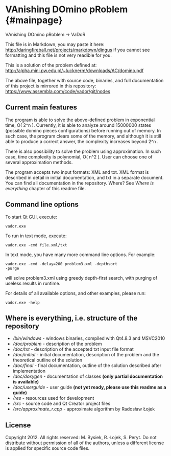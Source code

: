 ﻿VAnishing DOmino pRoblem {#mainpage}
========================

VAnishing DOmino pRoblem -> VaDoR

This file is in Markdown, you may paste it here:
http://daringfireball.net/projects/markdown/dingus
if you cannot see formatting and this file is not very readible for you.

This is a solution of the problem defined at:
http://alpha.mini.pw.edu.pl/~lucknerm/downloads/AC/domino.pdf

The above file, together with source code, binaries, and full documentation of this project 
is mirrored in this repository:
https://www.assembla.com/code/vador/git/nodes


Current main features
---------------------

The program is able to solve the above-defined problem in exponential time, O( 2^n ). Currently, 
it is able to analyze around 15000000 states (possible domino pieces configurations) before 
running out of memory. In such case, the program clears some of the memory, and although it is 
still able to produce a correct answer, the complexity increases beyond 2^n .

There is also possibility to solve the problem using approximation. In such case, 
time complexity is polynomial, O( n^2 ). User can choose one of several approximation methods.

The program accepts two input formats: XML and txt. XML format is described in detail in initial 
documentation, and txt in a separate document. You can find all documentation in the repository. 
Where? See *Where is everything* chapter of this readme file.


Command line options
--------------------

To start Qt GUI, execute:

<code>vador.exe</code>

To run in text mode, execute:

<code>vador.exe -cmd file.xml/txt</code>

In text mode, you have many more command line options. For example:

<code>vador.exe -cmd -delay=200 problem3.xml -depthsort -purge</code>

will solve problem3.xml using greedy depth-first search, with purging of useless results in runtime.

For details of all available options, and other examples, please run:

<code>vador.exe -help</code>


Where is everything, i.e. structure of the repository
-----------------------------------------------------

* */bin/windows* - windows binaries, compiled with Qt4.8.3 and MSVC2010
* */doc/problem* - description of the problem
* */doc/txt* - description of the accepted txt input file format
* */doc/initial* - initial documentation, description of the problem and the theoretical outline of the solution
* */doc/final* - final documentation, outline of the solution described after implementation
* */doc/doxygen* - documentation of classes **(only partial documentation is available)**
* */doc/userguide* - user guide **(not yet ready, please use this readme as a guide)**
* */res* - resources used for development
* */src* - source code and Qt Creator project files
* */src/approximate_r.cpp* - approximate algorithm by Radosław Łojek

License
-------

Copyright 2012. All rights reserved: M. Bysiek, R. Łojek, S. Peryt.
Do not distribute without permission of all of the authors, unless 
a different license is applied for specific source code files.
